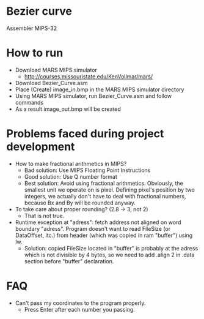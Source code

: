 # Bezier curve
Assembler MIPS-32
# How to run
- Download MARS MIPS simulator 
  - http://courses.missouristate.edu/KenVollmar/mars/
- Download Bezier_Curve.asm
- Place (Create) image_in.bmp in the MARS MIPS simulator directory 
- Using MARS MIPS simulator, run Bezier_Curve.asm and follow commands
- As a result image_out.bmp will be created
# Problems faced during project development
- How to make fractional arithmetics in MIPS?
  - Bad solution: Use MIPS Floating Point Instructions
  - Good solution: Use Q number format
  - Best solution: Avoid using fractional arithmetics. Obviously, the smallest
  unit we operate on is pixel. Defining pixel's position by two integers, we
  actually don't have to deal with fractional numbers, because Bx and By will be rounded anyway.
- To take care about proper rounding? (2.8 -> 3, not 2)
  - That is not true.
- Runtime exception at "adress": fetch address not aligned on word boundary "adress". 
Program doesn't want to read FileSize (or DataOffset, itc.) from header (which was copied in ram "buffer") using lw. 
  - Solution: copied FileSize located in "buffer" is probably at the adress which is not divisible by 4 bytes, so we need to add .align 2 in .data section before "buffer" declaration.
# FAQ
- Can't pass my coordinates to the program properly.
  - Press Enter after each number you passing. 
